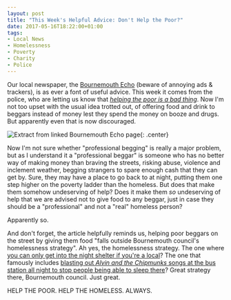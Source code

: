 ```yaml
---
layout: post
title: "This Week's Helpful Advice: Don't Help the Poor?"
date: 2017-05-16T18:22:00+01:00
tags:
- Local News
- Homelessness
- Poverty
- Charity
- Police
---
```


Our local newspaper, the [Bournemouth Echo](http://www.bournemouthecho.co.uk/) (beware of annoying ads & trackers), is as ever a font of useful advice. This week it comes from the police, who are letting us know that *[helping the poor is a bad thing](http://www.bournemouthecho.co.uk/news/15281832._Don_t_hand_over_money_to_the_homeless___police_warn__as_professional_begging_rises_across_Bournemouth/)*. Now I'm not too upset with the usual idea trotted out, of offering food and drink to beggars instead of money lest they spend the money on booze and drugs. But apparently even that is now discouraged.

![Extract from linked Bournemouth Echo page](https://ianrenton.com/img/blog/2017/begging.png){: .center}

Now I'm not sure whether "professional begging" is really a major problem, but as I understand it a "professional beggar" is someone who has no better way of making money than braving the streets, risking abuse, violence and inclement weather, begging strangers to spare enough cash that they can get by. Sure, they may have a place to go back to at night, putting them one step higher on the poverty ladder than the homeless. But does that make them somehow undeserving of help? Does it make them *so* undeserving of help that we are advised not to give food to any beggar, just in case they should be a "professional" and not a "real" homeless person?

Apparently so.

And don't forget, the article helpfully reminds us, helping poor beggars on the street by giving them food "falls outside Bournemouth council's homelessness strategy". Ah yes, the homelessness strategy. The one where [you can only get into the night shelter if you're a local](http://www.homeless.org.uk/homeless-england/service/bournemouth-churches-ha-st-pauls-hostel)? The one that famously includes [blasting out *Alvin and the Chipmunks* songs at the bus station all night to stop people being able to sleep there](http://www.bbc.co.uk/news/av/uk-england-dorset-35003860/chipmunks-music-played-to-deter-homeless-sleepers-cruel)? Great strategy there, Bournemouth council. Just great.

HELP THE POOR. HELP THE HOMELESS. ALWAYS.
